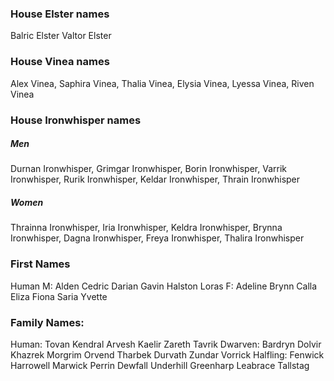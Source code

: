 
### House Elster names
Balric Elster
Valtor Elster
### House Vinea names
Alex Vinea, Saphira Vinea, Thalia Vinea, Elysia Vinea, Lyessa Vinea, Riven Vinea
### House Ironwhisper names
##### Men 
  Durnan Ironwhisper, Grimgar Ironwhisper, Borin Ironwhisper, Varrik Ironwhisper, Rurik Ironwhisper, Keldar Ironwhisper, Thrain Ironwhisper
##### Women
  Thrainna Ironwhisper, Iria Ironwhisper, Keldra Ironwhisper, Brynna Ironwhisper, Dagna Ironwhisper, Freya Ironwhisper, Thalira Ironwhisper

### First Names
 Human
    M: Alden Cedric Darian Gavin Halston Loras
    F: Adeline Brynn  Calla   Eliza Fiona   Saria Yvette
    
### Family Names:
  Human: Tovan Kendral Arvesh Kaelir Zareth Tavrik
  Dwarven: Bardryn Dolvir Khazrek Morgrim Orvend Tharbek Durvath Zundar Vorrick
  Halfling: Fenwick Harrowell Marwick Perrin Dewfall Underhill Greenharp Leabrace Tallstag